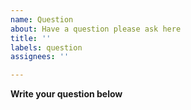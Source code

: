 ```yaml
---
name: Question
about: Have a question please ask here
title: ''
labels: question
assignees: ''

---
```


**Write your question below**
